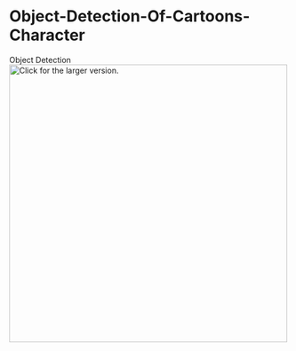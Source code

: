 # Object-Detection-Of-Cartoons-Character
Object Detection
<a href="https://drive.google.com/open?id=1nr556csRda3x5m-oE1Q9aAvpy1hD8zue"><img src="https://drive.google.com/open?id=1nr556csRda3x5m-oE1Q9aAvpy1hD8zue" style="width: 500px; max-width: 100%; height: auto" title="Click for the larger version." /></a>
